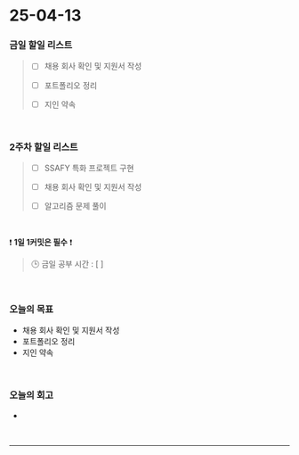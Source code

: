 # 25-04-13

### 금일 할일 리스트

> - [ ] 채용 회사 확인 및 지원서 작성 
>
> - [ ] 포트폴리오 정리
>
> - [ ] 지인 약속

<br/>

### 2주차 할일 리스트

> - [ ] SSAFY 특화 프로젝트 구현
>
> - [ ] 채용 회사 확인 및 지원서 작성
>
> - [ ] 알고리즘 문제 풀이

<br/>

❗ **1일 1커밋은 필수** ❗

> 🕒 금일 공부 시간 : [  ]

<br/>

### 오늘의 목표
- 채용 회사 확인 및 지원서 작성 
- 포트폴리오 정리
- 지인 약속

<br>

### 오늘의 회고
- 


<br/>

---
